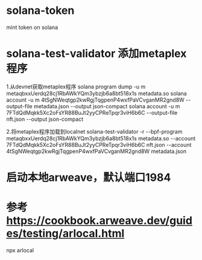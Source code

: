 # solana-token
mint token on solana


# solana-test-validator 添加metaplex程序
1.从devnet获取metaplex程序
solana program dump -u m metaqbxxUerdq28cj1RbAWkYQm3ybzjb6a8bt518x1s metadata.so
solana account -u m 4tSgNWeqtgp2kwRgjTqgpenP4wxfPaVCvganMR2gnd8W --output-file metadata.json --output json-compact
solana account -u m 7FTdQdMqkk5Xc2oFsYR88BuJt2yyCPReTpqr3viH6b6C --output-file nft.json --output json-compact

2.将metaplex程序加载到localnet
solana-test-validator -r --bpf-program metaqbxxUerdq28cj1RbAWkYQm3ybzjb6a8bt518x1s metadata.so --account 7FTdQdMqkk5Xc2oFsYR88BuJt2yyCPReTpqr3viH6b6C nft.json  --account 4tSgNWeqtgp2kwRgjTqgpenP4wxfPaVCvganMR2gnd8W metadata.json 


# 启动本地arweave，默认端口1984
# 参考 https://cookbook.arweave.dev/guides/testing/arlocal.html
npx arlocal